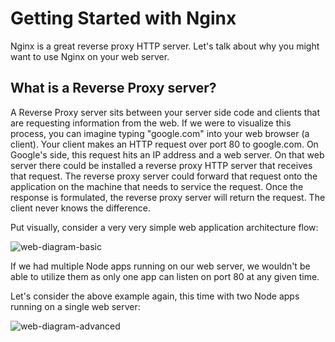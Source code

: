 Getting Started with Nginx
=======================

Nginx is a great reverse proxy HTTP server. Let's talk about why you might want to use Nginx on your web server.

## What is a Reverse Proxy server?
A Reverse Proxy server sits between your server side code and clients that are requesting information from the web. If we were to visualize this process, you can imagine typing "google.com" into your web browser (a client). Your client makes an HTTP request over port 80 to google.com. On Google's side, this request hits an IP address and a web server. On that web server there could be installed a reverse proxy HTTP server that receives that request. The reverse proxy server could forward that request onto the application on the machine that needs to service the request. Once the response is formulated, the reverse proxy server will return the request. The client never knows the difference.

Put visually, consider a very very simple web application architecture flow:

![web-diagram-basic](https://www.lucidchart.com/publicSegments/view/5571f786-0cd4-41d8-b601-65ae0a004692/image.png)

If we had multiple Node apps running on our web server, we wouldn't be able to utilize them as only one app can listen on port 80 at any given time.

Let's consider the above example again, this time with two Node apps running on a single web server:

![web-diagram-advanced](https://www.lucidchart.com/publicSegments/view/5571f995-0ef0-48f0-814e-57df0a00c920/image.png)
